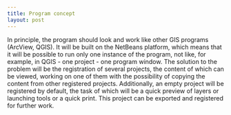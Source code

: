 ```yaml
---
title: Program concept
layout: post
---
```

In principle, the program should look and work like other GIS programs (ArcView, QGIS).
 It will be built on the NetBeans platform, which means that it will be possible to run only one instance of the program, not like, for example, in QGIS - one project - one program window.  The solution to the problem will be the registration of several projects, the content of which can be viewed, working on one of them with the possibility of copying the content from other registered projects.
 Additionally, an empty project will be registered by default, the task of which will be a quick preview of layers or launching tools or a quick print.  This project can be exported and registered for further work.
